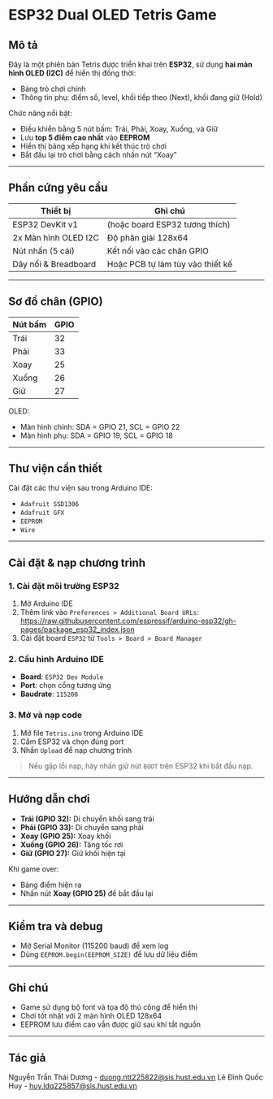 # ESP32 Dual OLED Tetris Game

## Mô tả

Đây là một phiên bản Tetris được triển khai trên **ESP32**, sử dụng **hai màn hình OLED (I2C)** để hiển thị đồng thời:
- Bảng trò chơi chính
- Thông tin phụ: điểm số, level, khối tiếp theo (Next), khối đang giữ (Hold)

Chức năng nổi bật:
- Điều khiển bằng 5 nút bấm: Trái, Phải, Xoay, Xuống, và Giữ
- Lưu **top 5 điểm cao nhất** vào **EEPROM**
- Hiển thị bảng xếp hạng khi kết thúc trò chơi
- Bắt đầu lại trò chơi bằng cách nhấn nút “Xoay”

---

## Phần cứng yêu cầu

| Thiết bị             | Ghi chú                                |
|---------------------|----------------------------------------|
| ESP32 DevKit v1     | (hoặc board ESP32 tương thích)         |
| 2x Màn hình OLED I2C| Độ phân giải 128x64                    |
| Nút nhấn (5 cái)     | Kết nối vào các chân GPIO              |
| Dây nối & Breadboard| Hoặc PCB tự làm tùy vào thiết kế       |

---

## Sơ đồ chân (GPIO)

| Nút bấm  | GPIO |
|----------|------|
| Trái     | 32   |
| Phải     | 33   |
| Xoay     | 25   |
| Xuống    | 26   |
| Giữ      | 27   |

OLED:
- Màn hình chính: SDA = GPIO 21, SCL = GPIO 22
- Màn hình phụ: SDA = GPIO 19, SCL = GPIO 18

---

## Thư viện cần thiết

Cài đặt các thư viện sau trong Arduino IDE:

- `Adafruit SSD1306`
- `Adafruit GFX`
- `EEPROM`
- `Wire`

---

## Cài đặt & nạp chương trình

### 1. Cài đặt môi trường ESP32
1. Mở Arduino IDE
2. Thêm link vào `Preferences > Additional Board URLs`:
https://raw.githubusercontent.com/espressif/arduino-esp32/gh-pages/package_esp32_index.json
3. Cài đặt board `ESP32` từ `Tools > Board > Board Manager`

### 2. Cấu hình Arduino IDE

- **Board**: `ESP32 Dev Module`
- **Port**: chọn cổng tương ứng
- **Baudrate**: `115200`

### 3. Mở và nạp code

1. Mở file `Tetris.ino` trong Arduino IDE
2. Cắm ESP32 và chọn đúng port
3. Nhấn `Upload` để nạp chương trình

> Nếu gặp lỗi nạp, hãy nhấn giữ nút `BOOT` trên ESP32 khi bắt đầu nạp.

---

## Hướng dẫn chơi

- **Trái (GPIO 32):** Di chuyển khối sang trái
- **Phải (GPIO 33):** Di chuyển sang phải
- **Xoay (GPIO 25):** Xoay khối
- **Xuống (GPIO 26):** Tăng tốc rơi
- **Giữ (GPIO 27):** Giữ khối hiện tại

Khi game over:
- Bảng điểm hiện ra
- Nhấn nút **Xoay (GPIO 25)** để bắt đầu lại

---

## Kiểm tra và debug

- Mở Serial Monitor (115200 baud) để xem log
- Dùng `EEPROM.begin(EEPROM_SIZE)` để lưu dữ liệu điểm

---


## Ghi chú

- Game sử dụng bộ font và tọa độ thủ công để hiển thị
- Chơi tốt nhất với 2 màn hình OLED 128x64
- EEPROM lưu điểm cao vẫn được giữ sau khi tắt nguồn

---

## Tác giả

Nguyễn Trần Thái Dương - duong.ntt225822@sis.hust.edu.vn
Lê Đình Quốc Huy - huy.ldq225857@sis.hust.edu.vn